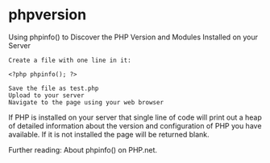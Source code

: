 # phpversion

Using phpinfo() to Discover the PHP Version and Modules Installed on your Server

    Create a file with one line in it:

    <?php phpinfo(); ?>

    Save the file as test.php
    Upload to your server
    Navigate to the page using your web browser

If PHP is installed on your server that single line of code will print out a heap of detailed information about the version and configuration of PHP you have available. If it is not installed the page will be returned blank.

Further reading: About phpinfo() on PHP.net.


<?php

// Show all information, defaults to INFO_ALL
phpinfo();

// Show just the module information.
// phpinfo(8) yields identical results.
phpinfo(INFO_MODULES);

?>
